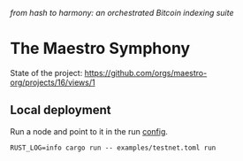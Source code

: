 _from hash to harmony: an orchestrated Bitcoin indexing suite_

# The Maestro Symphony

State of the project: https://github.com/orgs/maestro-org/projects/16/views/1

## Local deployment

Run a node and point to it in the run [config](examples/testnet.toml).

```
RUST_LOG=info cargo run -- examples/testnet.toml run
```
